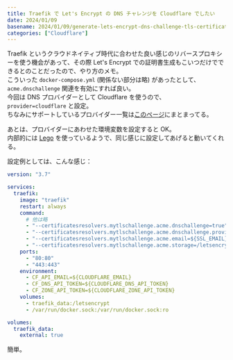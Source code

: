 ```yaml
---
title: Traefik で Let's Encrypt の DNS チャレンジを Cloudflare でしたい
date: 2024/01/09
basename: 2024/01/09/generate-lets-encrypt-dns-challenge-tls-certificate-via-cloudflare-dns-using-traefik
categories: ["Cloudflare"]
---
```


Traefik というクラウドネイティブ時代に合わせた良い感じのリバースプロキシーを使う機会があって、その際 Let's Encrypt での証明書生成もこいつだけでできるとのことだったので、やり方のメモ。  
こういった `docker-compose.yml` (関係ない部分は略) があったとして、 `acme.dnschallenge` 関連を有効にすれば良い。  
今回は DNS プロバイダーとして Cloudflare を使うので、 `provider=cloudflare` と設定。  
ちなみにサポートしているプロバイダー一覧は[このページ](https://doc.traefik.io/traefik/https/acme/#providers)にまとまってる。

あとは、プロバイダーにあわせた環境変数を設定すると OK。  
内部的には [Lego](https://go-acme.github.io/lego/) を使っているようで、同じ感じに設定してあげると動いてくれる。

設定例としては、こんな感じ：

```yml
version: "3.7"

services:
  traefik:
    image: "traefik"
    restart: always
    command:
      # 他は略
      - "--certificatesresolvers.mytlschallenge.acme.dnschallenge=true"
      - "--certificatesresolvers.mytlschallenge.acme.dnschallenge.provider=cloudflare"
      - "--certificatesresolvers.mytlschallenge.acme.email=${SSL_EMAIL}"
      - "--certificatesresolvers.mytlschallenge.acme.storage=/letsencrypt/acme.json"
    ports:
      - "80:80"
      - "443:443"
    environment:
      - CF_API_EMAIL=${CLOUDFLARE_EMAIL}
      - CF_DNS_API_TOKEN=${CLOUDFLARE_DNS_API_TOKEN}
      - CF_ZONE_API_TOKEN=${CLOUDFLARE_ZONE_API_TOKEN}
    volumes:
      - traefik_data:/letsencrypt
      - /var/run/docker.sock:/var/run/docker.sock:ro

volumes:
  traefik_data:
    external: true
```

簡単。
